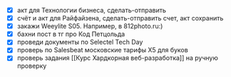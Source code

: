 - [x] акт для Технологии бизнеса, сделать-отправить
- [x] счёт и акт для Райфайзена, сделать-отправить счет, акт сохранить
- [x] закажи Weeylite S05. Например, в 812photo.ru:)
- [x] бахни пост в тг про Код Петцольда
- [x] проведи документы по Selectel Tech Day
- [x] проверь по Salesbeat московские тарифы X5 для буков
- [x] проверь задания [[Курс Хардкорная веб-разработка]] на ручную проверку
